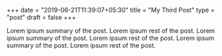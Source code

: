 +++
date = "2019-06-21T11:39:07+05:30"
title = "My Third Post"
type = "post"
draft = false
+++

Lorem ipsum summary of the post.
Lorem ipsum rest of the post.
Lorem ipsum summary of the post.
Lorem ipsum rest of the post.
Lorem ipsum summary of the post.
Lorem ipsum rest of the post.